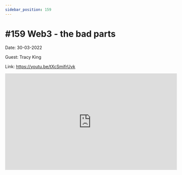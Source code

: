 ```yaml
---
sidebar_position: 159
---
```


# #159 Web3 - the bad parts

Date: 30-03-2022

Guest: Tracy King

Link: https://youtu.be/tXcSmifrUvk

<iframe width="560" height="315" src="https://www.youtube.com/embed/tXcSmifrUvk" title="YouTube video player" frameborder="0" allow="accelerometer; autoplay; clipboard-write; encrypted-media; gyroscope; picture-in-picture; web-share" allowfullscreen></iframe>